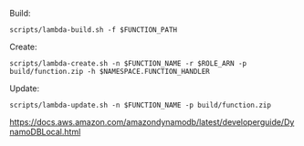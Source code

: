 Build:

`scripts/lambda-build.sh -f $FUNCTION_PATH`

Create:

`scripts/lambda-create.sh -n $FUNCTION_NAME -r $ROLE_ARN -p build/function.zip -h $NAMESPACE.FUNCTION_HANDLER`

Update:

`scripts/lambda-update.sh -n $FUNCTION_NAME -p build/function.zip`

https://docs.aws.amazon.com/amazondynamodb/latest/developerguide/DynamoDBLocal.html